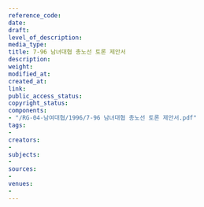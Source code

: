 ```yaml
---
reference_code: 
date: 
draft: 
level_of_description: 
media_type: 
title: 7-96 남녀대협 총노선 토론 제안서
description: 
weight: 
modified_at: 
created_at: 
link: 
public_access_status: 
copyright_status: 
components:
- "/RG-04-남여대협/1996/7-96 남녀대협 총노선 토론 제안서.pdf"
tags:
- 
creators:
- 
subjects:
- 
sources:
- 
venues:
- 
---
```

